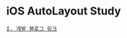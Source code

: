 # iOS AutoLayout Study


<pre><a href="https://youngjaelee-github.github.io/iOS_Study/iOS_AutoLayout">I. 개발 블로그 링크</a></pre>
